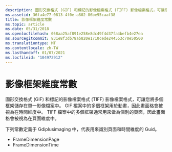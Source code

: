 ```yaml
---
description: 圖形交換格式 (GIF) 和標記的影像檔案格式 (TIFF) 影像檔案格式，可讓您將多個框架儲存在單一影像檔案中。
ms.assetid: 36fa4e77-0813-4f0e-a802-86be95caaf38
title: 影像框架維度常數
ms.topic: article
ms.date: 05/31/2018
ms.openlocfilehash: 058aa25af891e258e8dc49f4d37fa4befb4e27ea
ms.sourcegitcommit: 831e8f3db78ab820e1710cede244553c70e50500
ms.translationtype: MT
ms.contentlocale: zh-TW
ms.lasthandoff: 01/07/2021
ms.locfileid: "104972912"
---
```

# <a name="image-frame-dimension-constants"></a>影像框架維度常數

圖形交換格式 (GIF) 和標記的影像檔案格式 (TIFF) 影像檔案格式，可讓您將多個框架儲存在單一影像檔案中。 GIF 檔案中的多個框架用於動畫，因此畫面格會被視為在時間維度中。 TIFF 檔案中的多個框架通常用來做為個別的頁面，因此畫面格會被視為在頁面維度中。

下列常數定義于 Gdiplusimaging 中，代表用來識別頁面和時間維度的 Guid。

-   FrameDimensionPage
-   FrameDimensionTime

 

 



